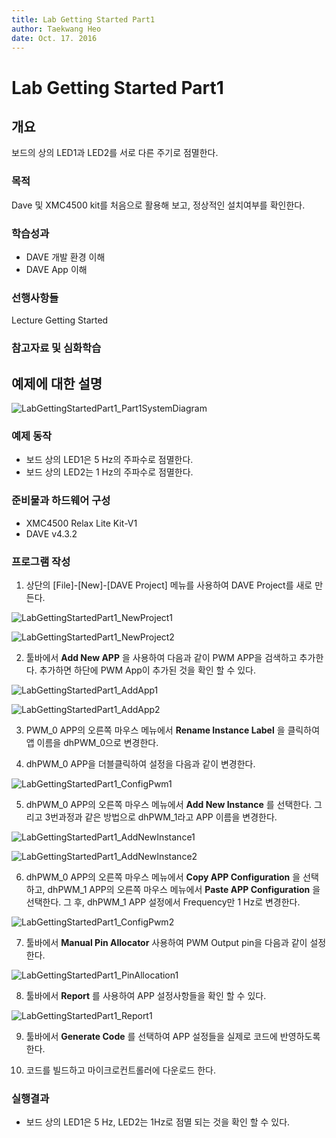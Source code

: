 ```yaml
---
title: Lab Getting Started Part1  
author: Taekwang Heo
date: Oct. 17. 2016  
---
```


# Lab Getting Started Part1

## 개요
보드의 상의 LED1과 LED2를 서로 다른 주기로 점멸한다.

### 목적
Dave 및 XMC4500 kit를 처음으로 활용해 보고, 정상적인 설치여부를 확인한다.

### 학습성과
* DAVE 개발 환경 이해
* DAVE App 이해

### 선행사항들
Lecture Getting Started
### 참고자료 및 심화학습


## 예제에 대한 설명
![LabGettingStartedPart1_Part1SystemDiagram](./images/LabGettingStartedPart1_Part1SystemDiagram.png)

### 예제 동작
* 보드 상의 LED1은 5 Hz의 주파수로 점멸한다.
* 보드 상의 LED2는 1 Hz의 주파수로 점멸한다.

### 준비물과 하드웨어 구성
* XMC4500 Relax Lite Kit-V1
* DAVE v4.3.2

### 프로그램 작성
1. 상단의 [File]-[New]-[DAVE Project] 메뉴를 사용하여 DAVE Project를 새로 만든다.

  ![LabGettingStartedPart1_NewProject1](./images/LabGettingStartedPart1_NewProject1.png)

  ![LabGettingStartedPart1_NewProject2](./images/LabGettingStartedPart1_NewProject2.png)


2. 툴바에서 **Add New APP** 을 사용하여 다음과 같이 PWM APP을 검색하고 추가한다. 추가하면 하단에 PWM App이 추가된 것을 확인 할 수 있다.

  ![LabGettingStartedPart1_AddApp1](./images/LabGettingStartedPart1_AddApp1.png)

  ![LabGettingStartedPart1_AddApp2](./images/LabGettingStartedPart1_AddApp2.png)


3. PWM_0 APP의 오른쪽 마우스 메뉴에서 **Rename Instance Label** 을 클릭하여 앱 이름을 dhPWM_0으로 변경한다.


4. dhPWM_0 APP을 더블클릭하여 설정을 다음과 같이 변경한다.

![LabGettingStartedPart1_ConfigPwm1](./images/LabGettingStartedPart1_ConfigPwm1.png)



5. dhPWM_0 APP의 오른쪽 마우스 메뉴에서 **Add New Instance** 를 선택한다. 그리고 3번과정과 같은 방법으로 dhPWM_1라고 APP 이름을 변경한다.

  ![LabGettingStartedPart1_AddNewInstance1](./images/LabGettingStartedPart1_AddNewInstance1.png)

  ![LabGettingStartedPart1_AddNewInstance2](./images/LabGettingStartedPart1_AddNewInstance2.png)


6. dhPWM_0 APP의 오른쪽 마우스 메뉴에서 **Copy APP Configuration** 을 선택하고, dhPWM_1 APP의 오른쪽 마우스 메뉴에서 **Paste APP Configuration** 을 선택한다. 그 후, dhPWM_1 APP 설정에서 Frequency만 1 Hz로 변경한다.  

  ![LabGettingStartedPart1_ConfigPwm2](./images/LabGettingStartedPart1_ConfigPwm2.png)


7. 툴바에서 **Manual Pin Allocator** 사용하여 PWM Output pin을 다음과 같이 설정한다.

  ![LabGettingStartedPart1_PinAllocation1](./images/LabGettingStartedPart1_PinAllocation1.png)


8. 툴바에서 **Report** 를 사용하여 APP 설정사항들을 확인 할 수 있다.

 ![LabGettingStartedPart1_Report1](./images/LabGettingStartedPart1_Report1.png)


9. 툴바에서 **Generate Code** 를 선택하여 APP 설정들을 실제로 코드에 반영하도록 한다.


10. 코드를 빌드하고 마이크로컨트롤러에 다운로드 한다.

### 실행결과
* 보드 상의 LED1은 5 Hz, LED2는 1Hz로 점멸 되는 것을 확인 할 수 있다.

